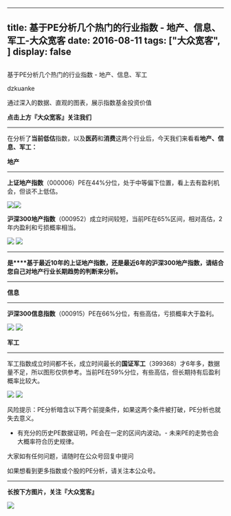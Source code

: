 
---
title:   基于PE分析几个热门的行业指数 - 地产、信息、军工-大众宽客
date: 2016-08-11
tags: ["大众宽客", ]
display: false
---


## 



基于PE分析几个热门的行业指数 - 地产、信息、军工




dzkuanke




通过深入的数据、直观的图表，展示指数基金投资价值


**点击上方『大众宽客』关注我们**

****

在分析了**当前低估**指数，以及**医药**和**消费**这两个行业后，今天我们来看看**地产、信息、军工：**



**地产**

****

**上证地产指数**（000006）PE在44%分位，处于中等偏下位置，看上去有盈利机会，但谈不上低估。

<img data-s="300,640" data-type="png" src="http://mmbiz.qpic.cn/mmbiz/PKw3FQPmhIjUBQOorm7zadKuvjMc2ldsur2oPpNYTL39ubAGDqyXoXmLk2MJZAOTibFD3CZLCk9Uj2wWCfAOZGQ/0?wx_fmt=png" data-ratio="0.7396449704142012" data-w="507"/><img data-s="300,640" data-type="png" src="http://mmbiz.qpic.cn/mmbiz/PKw3FQPmhIjUBQOorm7zadKuvjMc2ldsbQwblib5CsBuwRvD3TwaLXPPYga0RKLjQicBa0NvKSmC9rTho3GZCjoA/0?wx_fmt=png" data-ratio="0.5773381294964028" data-w=""/>



**<strong style="white-space: pre-wrap;">沪深300地产指数**</strong>（000952）成立时间较短，当前PE在65%区间，相对高估，2年内盈利和亏损概率相当。



<img data-s="300,640" data-type="png" src="http://mmbiz.qpic.cn/mmbiz/PKw3FQPmhIjUBQOorm7zadKuvjMc2ldsFI5Jx9bVKuXZXGZNgyCHahnEOQS99sMhiaAZ6HxrLwZ4JIzFUSjkDyQ/0?wx_fmt=png" style="" data-ratio="0.7225433526011561" data-w="519"/>

<img data-s="300,640" data-type="png" src="http://mmbiz.qpic.cn/mmbiz/PKw3FQPmhIjUBQOorm7zadKuvjMc2ldsPHF51ibYhia0V2Lb0PmsH9rzMCjgicTNb8USUhNibvzx1mOJ8eT3z6X5zg/0?wx_fmt=png" style="" data-ratio="0.5809352517985612" data-w=""/>

****

**是****基于最近10年的上证地产指数，还是最近6年的沪深300地产指数，请结合您自己对地产行业长期趋势的判断来分析。**

****



**信息**

****

**沪深300信息指数**（000915）PE在66%分位，有些高估，亏损概率大于盈利。



<img data-s="300,640" data-type="png" src="http://mmbiz.qpic.cn/mmbiz/PKw3FQPmhIjUBQOorm7zadKuvjMc2lds1gqC4BU5BCWV6mxsj7Is80ntCFoC0UbVTQWnN0e8yHGJ5Pw3YZQ8pg/0?wx_fmt=png" style="" data-ratio="0.7225433526011561" data-w="519"/>

<img data-s="300,640" data-type="png" src="http://mmbiz.qpic.cn/mmbiz/PKw3FQPmhIjUBQOorm7zadKuvjMc2ldsfTRXIr6cQKmhjIflcO3MPO4iaOZiblIxDmgEwBnEXWdG53R0lRpxXhGQ/0?wx_fmt=png" style="" data-ratio="0.5863309352517986" data-w=""/>



**军工**

****

军工指数成立时间都不长，成立时间最长的**国证军工**（399368）才6年多，数据量不足，所以图形仅供参考。当前PE在59%分位，有些高估，但长期持有后盈利概率比较大。

<img data-s="300,640" data-type="png" src="http://mmbiz.qpic.cn/mmbiz/PKw3FQPmhIjUBQOorm7zadKuvjMc2ldsopJK9BvO71ldhfUfIoJK7LLVibLQ8ic0Y1wHhlGHSJUoauYhx0WaYQfA/0?wx_fmt=png" style="" data-ratio="0.7416173570019724" data-w="507"/>

<img data-s="300,640" data-type="png" src="http://mmbiz.qpic.cn/mmbiz/PKw3FQPmhIjUBQOorm7zadKuvjMc2ldsD8R33GpvtYsxhtXZaOsw50bz8ukbu5PicQnhwdCtnaCWibyeMO4Y3bFQ/0?wx_fmt=png" style="" data-ratio="0.5773381294964028" data-w=""/>







风险提示：PE分析暗含以下两个前提条件，如果这两个条件被打破，PE分析也就失去意义。
- 有充分的历史PE数据证明，PE会在一定的区间内波动。- 未来PE的走势也会大概率符合历史规律。






大家如有任何问题，请随时在公众号回复中提问

如果想看到更多指数或个股的PE分析，请关注本公众号。

****

**长按下方图片，关注『大众宽客』**

<img data-s="300,640" data-type="png" data-ratio="1" data-w="129" width="auto" width="auto" src="http://mmbiz.qpic.cn/mmbiz/PKw3FQPmhIjpOw70YiaHYQTPb4TKoqns9M2zxiaLBv1cUZiaEHqVweTjuaW7lzQUemHLxv6k8MpLq8r6cvFhqmDfg/640?wx_fmt=png" style="box-sizing: border-box !important; word-wrap: break-word !important; width: auto !important; visibility: visible !important;"/>








